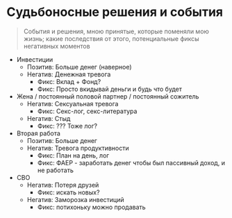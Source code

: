 # Судьбоносные решения и события

> События и решения, мною принятые, которые поменяли мою жизнь; какие последствия от этого, потенциальные фиксы
> негативных моментов

- Инвестиции
    - Позитив: Больше денег (наверное)
    - Негатив: Денежная тревога
        - Фикс: Вклад + Фонд?
        - Фикс: Просто вкидывай деньги и будь что будет
- Жена / постоянный половой партнер / постоянный сожитель
    - Негатив: Сексуальная тревога
        - Фикс: Секс-лог, секс-литература
    - Негатив: Стыд
        - Фикс: ??? Тоже лог?
- Вторая работа
    - Позитив: Больше денег
    - Негатив: Тревога продуктивности
        - Фикс: План на день, лог
        - Фикс: ФАЕР - заработать денег чтобы был пассивный доход, и не работать
- СВО
    - Негатив: Потеря друзей
        - Фикс: искать новых?
    - Негатив: Заморозка инвестиций
        - Фикс: потихоньку можно продавать

